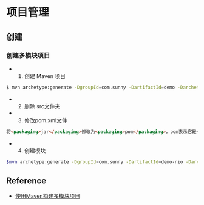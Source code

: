 # 项目管理

## 创建

### 创建多模块项目
* 1. 创建 Maven 项目
```sh
$ mvn archetype:generate -DgroupId=com.sunny -DartifactId=demo -DarchetypeArtifactId=maven-archetype-quickstart -DinteractiveMode=false
```
* 2. 删除 src文件夹
* 3. 修改pom.xml文件
```md
将<packaging>jar</packaging>修改为<packaging>pom</packaging>，pom表示它是一个被继承的模块。
```
* 4. 创建模块
```sh
$mvn archetype:generate -DgroupId=com.sunny -DartifactId=demo-nio -DarchetypeArtifactId=maven-archetype-quickstart -DinteractiveMode=false
```


## Reference
* [使用Maven构建多模块项目](https://www.cnblogs.com/xdp-gacl/p/4242221.html)

